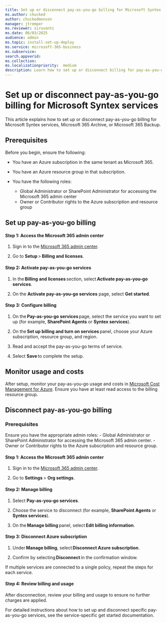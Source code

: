 ```yaml
---
title: Set up or disconnect pay-as-you-go billing for Microsoft Syntex services
ms.author: chucked
author: chuckedmonson
manager: jtremper
ms.reviewer: siruvanti
ms.date: 06/03/2025
audience: admin
ms.topic: install-set-up-deploy
ms.service: microsoft-365-business
ms.subservice:
search.appverid: 
ms.collection: 
ms.localizationpriority:  medium
description: Learn how to set up or disconnect billing for pay-as-you-go services in Microsoft Syntex, Microsoft 365 Archive, and Microsoft 365 Backup.
---
```


# Set up or disconnect pay-as-you-go billing for Microsoft Syntex services

This article explains how to set up or disconnect pay-as-you-go billing for Microsoft Syntex services, Microsoft 365 Archive, or Microsoft 365 Backup.

## Prerequisites

Before you begin, ensure the following:

- You have an Azure subscription in the same tenant as Microsoft 365.

- You have an Azure resource group in that subscription.

- You have the following roles:
    - Global Administrator or SharePoint Administrator for accessing the Microsoft 365 admin center
    - Owner or Contributor rights to the Azure subscription and resource group

## Set up pay-as-you-go billing

#### Step 1: Access the Microsoft 365 admin center

1. Sign in to the [Microsoft 365 admin center](https://admin.microsoft.com/Adminportal/Home).

2. Go to **Setup** > **Billing and licenses**.

#### Step 2: Activate pay-as-you-go services

1. In the **Billing and licenses** section, select **Activate pay-as-you-go services**.

2. On the **Activate pay-as-you-go services** page, select **Get started**.

#### Step 3: Configure billing

1. On the **Pay-as-you-go services** page, select the service you want to set up (for example, **SharePoint Agents** or **Syntex services**).

2. On the **Set up billing and turn on services** panel, choose your Azure subscription, resource group, and region.  

3. Read and accept the pay-as-you-go terms of service.

4. Select **Save** to complete the setup.

## Monitor usage and costs

After setup, monitor your pay-as-you-go usage and costs in [Microsoft Cost Management for Azure](https://portal.azure.com/#blade/Microsoft_Azure_CostManagement/Menu/costanalysis). Ensure you have at least read access to the billing resource group.

## Disconnect pay-as-you-go billing

### Prerequisites

Ensure you have the appropriate admin roles:
    - Global Administrator or SharePoint Administrator for accessing the Microsoft 365 admin center.
    - Owner or Contributor rights to the Azure subscription and resource group.

#### Step 1: Access the Microsoft 365 admin center

1. Sign in to the [Microsoft 365 admin center](https://admin.microsoft.com/Adminportal/Home).

2. Go to **Settings** > **Org settings**.

#### Step 2: Manage billing

1. Select **Pay-as-you-go services**.

2. Choose the service to disconnect (for example, **SharePoint Agents** or **Syntex services**).

3. On the **Manage billing** panel, select **Edit billing information**.

#### Step 3: Disconnect Azure subscription

1. Under **Manage billing**, select **Disconnect Azure subscription**.

2. Confirm by selecting **Disconnect** in the confirmation window.

If multiple services are connected to a single policy, repeat the steps for each service.

#### Step 4: Review billing and usage

After disconnection, review your billing and usage to ensure no further charges are applied.

For detailed instructions about how to set up and disconnect specific pay-as-you-go services, see the service-specific get started documentation.

<!---
### Setup guide for Microsoft 365 Copilot

#### Step 1: Set up a billing policy

1. In the [Microsoft 365 admin center](https://admin.microsoft.com/Adminportal/Home), select **Copilot**, and then select **Billing & usage**.

2. On the **Billing & usage** page, select **Add a billing policy**.

3. On the **Billing details** page, fill in required information, including the policy name, the Azure subscription name, resource group, and region. (The region determines where your tenant ID and usage information such as site names are stored.)

4. Read and accept the pay-as-you-go billing terms of service.

5. Check the box to accept the pay-as-you-go billing terms of service. Then select **Next**.

6. On the **Users** page, choose to apply this policy to either **All users** or a **Specific group**. If you select **Specific group**, you can then search and add a single group for the policy.

7. Select **Next**.

8. On the **Review and finish** page, review all the information. If it looks good, select **Create policy**.

    Your billing policy is now created.

#### Step 2: Connect the billing policy to a pay-as-you-go service

You can then connect this new billing policy to a pay-as-you-to service by selecting the **Connect a service** link on the **Billing & usage** page.
--->

<!---
### Disconnect agents from pay-as-you-go billing for Copilot Agents

To disconnect agents from pay-as-you-go billing, follow these steps:

1. In the [Microsoft 365 admin center](https://admin.microsoft.com/Adminportal/Home), select **Copilot**, and then select **Billing & usage**.

2. On the **Billing & usage** page, select the **Pay-as-you-go services** tab, and then select the agent you want to disconnect (for example, **Microsoft 365 Copilot Chat** or **SharePoint Agents**).

3. On the **Manage billing policy connections** panel, select the checkbox next to the policy you want to disconnect.

4. Select **Save**.

5. View the confirmation message to ensure that your Azure subscription has been successfully disconnected.

Pay-as-you-go services will discontinue for this Azure subscription. If multiple services are connected to a single policy, each service can be disconnected by going through the same steps.


<!---

### Setup guide for Microsoft Syntex

#### Step 1: Access the Microsoft 365 admin center

1. Sign in to the [Microsoft 365 admin center](https://admin.microsoft.com/Adminportal/Home).

2. Go to the **Setup** section, and then go to **Billing and licenses**.

#### Step 2: Activate pay-as-you-go services

1. In the **Billing and licenses** section, select **Activate pay-as-you-go services**.

2. On the **Activate pay-as-you-go services** page, select **Get started** to begin the setup process.

#### Step 3: Configure billing

1. On the **Pay-as-you-go services** page, select the service you want to set up (for example, **SharePoint Agents** or **Syntex services**).

2. On the **Set up billing and turn on services** panel, choose your Azure subscription, resource group, and region.  

3. Read and accept the pay-as-you-go terms of service.

4. Select **Save** to complete the setup.

### Setup guide for Microsoft 365 Copilot

#### Step 1: Set up a billing policy

1. In the [Microsoft 365 admin center](https://admin.microsoft.com/Adminportal/Home), select **Copilot**, and then select **Billing & usage**.

2. On the **Billing & usage** page, select **Add a billing policy**.

3. On the **Billing details** page, fill in required information, including the policy name, the Azure subscription name, resource group, and region. (The region determines where your tenant ID and usage information such as site names are stored.)

4. Read and accept the pay-as-you-go billing terms of service.

5. Check the box to accept the pay-as-you-go billing terms of service. Then select **Next**.

6. On the **Users** page, choose to apply this policy to either **All users** or a **Specific group**. If you select **Specific group**, you can then search and add a single group for the policy.

7. Select **Next**.

8. On the **Review and finish** page, review all the information. If it looks good, select **Create policy**.

    Your billing policy is now created.

#### Step 2: Connect the billing policy to a pay-as-you-go service

You can then connect this new billing policy to a pay-as-you-to service by selecting the **Connect a service** link on the **Billing & usage** page.

## Monitor usage and costs

Once the setup is complete, you can monitor your pay-as-you-go usage and costs in Microsoft Cost Management for Azure. Ensure you have at least read access to the resource group specified for billing.

## Disconnect pay-as-you-go services

### Prerequisites

You must have the necessary admin roles (Global Administrator or SharePoint Administrator) and Owner or Contributor rights to the Azure subscription and resource group.

### Disconnect services for Microsoft Syntex

To disconnect pay-as-you-go services, follow these steps:

#### Step 1: Access the Microsoft 365 admin center

1. Sign in to the [Microsoft 365 admin center](https://admin.microsoft.com/Adminportal/Home).

2. Go to the **Settings** section, and then select **Org settings**.

#### Step 2: Manage billing

1. On the **Org settings** page, select **Pay-as-you-go services**.

2. On the **Pay-as-you-go services** page, select the service you want to disconnect (for example, **SharePoint Agents** or **Syntex services**).

3. On the **Manage billing** panel, select **Edit billing information**.

#### Step 3: Disconnect Azure subscription

1. Under **Manage billing**, select **Disconnect Azure subscription**.

2. Confirm the disconnection by selecting **Disconnect** on the confirmation window.

#### Step 4: Review billing and usage

After disconnecting the service, review your billing and usage to ensure all charges are accurate and no further usage is being billed to the Azure subscription.

For detailed instructions about how to set up and disconnect specific pay-as-you-go services, see the service-specific get started documentation.

### Disconnect agents from pay-as-you-go billing for Copilot Agents

To disconnect agents from pay-as-you-go billing, follow these steps:

1. In the [Microsoft 365 admin center](https://admin.microsoft.com/Adminportal/Home), select **Copilot**, and then select **Billing & usage**.

2. On the **Billing & usage** page, select the **Pay-as-you-go services** tab, and then select the agent you want to disconnect (for example, **Microsoft 365 Copilot Chat** or **SharePoint Agents**).

3. On the **Manage billing policy connections** panel, select the checkbox next to the policy you want to disconnect.

4. Select **Save**.

5. View the confirmation message to ensure that your Azure subscription has been successfully disconnected.

Pay-as-you-go services will discontinue for this Azure subscription. If multiple services are connected to a single policy, each service can be disconnected by going through the same steps.

>